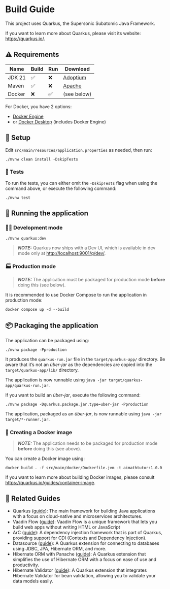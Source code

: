 # Build Guide

This project uses Quarkus, the Supersonic Subatomic Java Framework.

If you want to learn more about Quarkus, please visit its website: <https://quarkus.io/>.

## ⚠️ Requirements

| Name | Build | Run | Download |
|----------|----------|----------|----------|
| JDK 21 | ✅ | ❌ | [Adoptium](https://adoptium.net/temurin/releases/?os=any&arch=any&version=21) |
| Maven | ✅ | ❌ | [Apache](https://maven.apache.org/download.cgi) |
| Docker | ❌ | ✅ | (see below) |

For Docker, you have 2 options:

- [Docker Engine](https://docs.docker.com/engine/install/)
- or [Docker Desktop](https://docs.docker.com/desktop/) (includes Docker Engine)

## 🔧 Setup

Edit `src/main/resources/application.properties` as needed, then run:

```shell script
./mvnw clean install -DskipTests
```

### 🧪 Tests

To run the tests, you can either omit the `-DskipTests` flag when using the command above, or execute the following command:

```shell script
./mvnw test
```

## 🚀 Running the application

### 🧑‍💻 Development mode

```shell script
./mvnw quarkus:dev
```

> **_NOTE:_** Quarkus now ships with a Dev UI, which is available in dev mode only at <http://localhost:9001/q/dev/>.

### 🏭 Production mode

> **_NOTE:_** The application must be packaged for production mode **before** doing this (see below).

It is recommended to use Docker Compose to run the application in production mode:

```shell script
docker compose up -d --build
```

## 📦 Packaging the application

The application can be packaged using:

```shell script
./mvnw package -Pproduction
```

It produces the `quarkus-run.jar` file in the `target/quarkus-app/` directory.
Be aware that it’s not an _über-jar_ as the dependencies are copied into the `target/quarkus-app/lib/` directory.

The application is now runnable using `java -jar target/quarkus-app/quarkus-run.jar`.

If you want to build an _über-jar_, execute the following command:

```shell script
./mvnw package -Dquarkus.package.jar.type=uber-jar -Pproduction
```

The application, packaged as an _über-jar_, is now runnable using `java -jar target/*-runner.jar`.

### 🐳 Creating a Docker image

> **_NOTE:_** The application needs to be packaged for production mode **before** doing this (see above).

You can create a Docker image using:

```shell script
docker build . -f src/main/docker/Dockerfile.jvm -t aimathtutor:1.0.0
```

If you want to learn more about building Docker images, please consult <https://quarkus.io/guides/container-image>.

## 📖 Related Guides

- Quarkus ([guide](https://quarkus.io/guides/)): The main framework for building Java applications with a focus on cloud-native and microservices architectures.
- Vaadin Flow ([guide](https://vaadin.com/docs/latest/flow/integrations/quarkus)): Vaadin Flow is a unique framework that lets you build web apps without writing HTML or JavaScript
- ArC ([guide](https://quarkus.io/guides/cdi-reference)): A dependency injection framework that is part of Quarkus, providing support for CDI (Contexts and Dependency Injection).
- Datasource ([guide](https://quarkus.io/guides/datasource)): A Quarkus extension for connecting to databases using JDBC, JPA, Hibernate ORM, and more.
- Hibernate ORM with Panache ([guide](https://quarkus.io/guides/hibernate-orm-panache)): A Quarkus extension that simplifies the use of Hibernate ORM with a focus on ease of use and productivity.
- Hibernate Validator ([guide](https://quarkus.io/guides/hibernate-validator)): A Quarkus extension that integrates Hibernate Validator for bean validation, allowing you to validate your data models easily.
